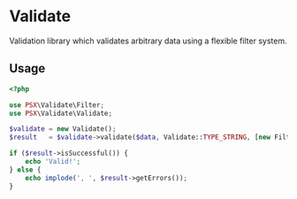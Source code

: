 
# Validate

Validation library which validates arbitrary data using a flexible filter system.

## Usage

```php
<?php

use PSX\Validate\Filter;
use PSX\Validate\Validate;

$validate = new Validate();
$result   = $validate->validate($data, Validate::TYPE_STRING, [new Filter\Alnum(), new Filter\Length(3, 255)]);

if ($result->isSuccessful()) {
    echo 'Valid!';
} else {
    echo implode(', ', $result->getErrors());
}

```
